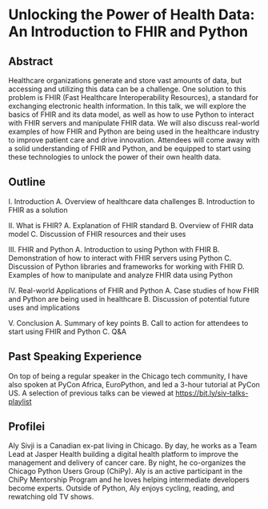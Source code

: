# Unlocking the Power of Health Data: An Introduction to FHIR and Python

## Abstract

Healthcare organizations generate and store vast amounts of data, but accessing and utilizing this data can be a challenge. One solution to this problem is FHIR (Fast Healthcare Interoperability Resources), a standard for exchanging electronic health information. In this talk, we will explore the basics of FHIR and its data model, as well as how to use Python to interact with FHIR servers and manipulate FHIR data. We will also discuss real-world examples of how FHIR and Python are being used in the healthcare industry to improve patient care and drive innovation. Attendees will come away with a solid understanding of FHIR and Python, and be equipped to start using these technologies to unlock the power of their own health data.

## Outline

I. Introduction
A. Overview of healthcare data challenges
B. Introduction to FHIR as a solution

II. What is FHIR?
A. Explanation of FHIR standard
B. Overview of FHIR data model
C. Discussion of FHIR resources and their uses

III. FHIR and Python
A. Introduction to using Python with FHIR
B. Demonstration of how to interact with FHIR servers using Python
C. Discussion of Python libraries and frameworks for working with FHIR
D. Examples of how to manipulate and analyze FHIR data using Python

IV. Real-world Applications of FHIR and Python
A. Case studies of how FHIR and Python are being used in healthcare
B. Discussion of potential future uses and implications

V. Conclusion
A. Summary of key points
B. Call to action for attendees to start using FHIR and Python
C. Q&A

## Past Speaking Experience

On top of being a regular speaker in the Chicago tech community, I have also spoken at PyCon Africa, EuroPython, and led a 3-hour tutorial at PyCon US. A selection of previous talks can be viewed at https://bit.ly/siv-talks-playlist

## Profilei

Aly Sivji is a Canadian ex-pat living in Chicago. By day, he works as a Team Lead at Jasper Health building a digital health platform to improve the management and delivery of cancer care. By night, he co-organizes the Chicago Python Users Group (ChiPy). Aly is an active participant in the ChiPy Mentorship Program and he loves helping intermediate developers become experts. Outside of Python, Aly enjoys cycling, reading, and rewatching old TV shows.

